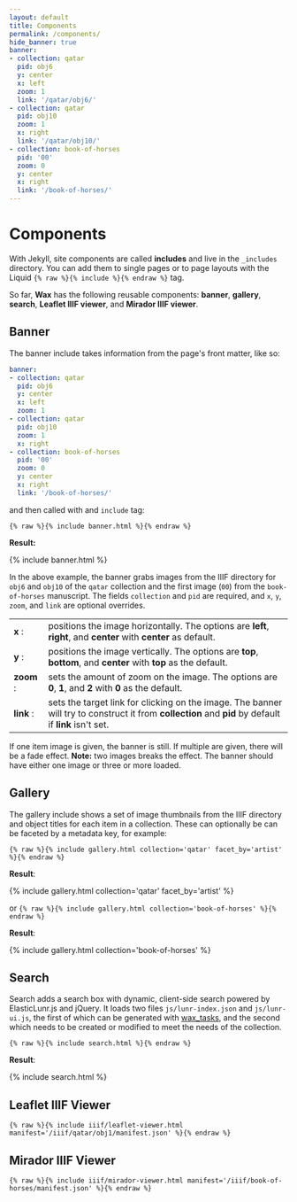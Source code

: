 ```yaml
---
layout: default
title: Components
permalink: /components/
hide_banner: true
banner:
- collection: qatar
  pid: obj6
  y: center
  x: left
  zoom: 1
  link: '/qatar/obj6/'
- collection: qatar
  pid: obj10
  zoom: 1
  x: right
  link: '/qatar/obj10/'
- collection: book-of-horses
  pid: '00'
  zoom: 0
  y: center
  x: right
  link: '/book-of-horses/'
---
```


# Components

With Jekyll, site components are called __includes__ and live in the `_includes` directory. You can add them to single pages or to page layouts with the Liquid `{% raw %}{% include %}{% endraw %}` tag.

So far, __Wax__ has the following reusable components: __banner__, __gallery__, __search__, __Leaflet IIIF viewer__, and __Mirador IIIF viewer__.

## Banner

The banner include takes information from the page's front matter, like so:

```yaml
banner:
- collection: qatar
  pid: obj6
  y: center
  x: left
  zoom: 1
- collection: qatar
  pid: obj10
  zoom: 1
  x: right
- collection: book-of-horses
  pid: '00'
  zoom: 0
  y: center
  x: right
  link: '/book-of-horses/'
```

and then called with and `include` tag:

`{% raw %}{% include banner.html %}{% endraw %}`

__Result:__

{% include banner.html %}


In the above example, the banner grabs images from the IIIF directory for `obj6` and `obj10` of the `qatar` collection and the first image (`00`) from the `book-of-horses` manuscript. The fields `collection` and `pid` are required, and `x`, `y`, `zoom`, and `link` are optional overrides.


<table class="table table-striped">
  <tr class="meta">
    <td><b>x</b> :</td>
    <td>positions the image horizontally. The options are <b>left</b>, <b>right</b>, and <b>center</b> with <b>center</b> as default.</td>
  </tr>
  <tr class="meta">
    <td><b>y</b> :</td>
    <td>positions the image vertically. The options are <b>top</b>, <b>bottom</b>, and <b>center</b> with <b>top</b> as the default.</td>
  </tr>
  <tr class="meta">
    <td><b>zoom</b> :</td>
    <td>sets the amount of zoom on the image. The options are <b>0</b>, <b>1</b>, and <b>2</b> with <b>0</b> as the default.</td>
  </tr>
  <tr class="meta">
    <td><b>link</b> :</td>
    <td>sets the target link for clicking on the image. The banner will try to construct it from <b>collection</b> and <b>pid</b> by default if <b>link</b> isn't set.</td>
  </tr>
</table>

If one item image is given, the banner is still. If multiple are given, there will be a fade effect. __Note:__ two images breaks the effect. The banner should have either one image or three or more loaded.

## Gallery

The gallery include shows a set of image thumbnails from the IIIF directory and object titles for each item in a collection. These can optionally be  can be faceted by a metadata key, for example:

`{% raw %}{% include gallery.html collection='qatar' facet_by='artist' %}{% endraw %}`

__Result__:

{% include gallery.html collection='qatar' facet_by='artist' %}

or `{% raw %}{% include gallery.html collection='book-of-horses' %}{% endraw %}`


__Result__:

{% include gallery.html collection='book-of-horses' %}


## Search

Search adds a search box with dynamic, client-side search powered by ElasticLunr.js and jQuery. It loads two files `js/lunr-index.json` and `js/lunr-ui.js`, the first of which can be generated with [wax_tasks](https://github.com/minicomp/wax_tasks/), and the second which needs to be created or modified to meet the needs of the collection.

`{% raw %}{% include search.html %}{% endraw %}`

__Result__:

{% include search.html %}



## Leaflet IIIF Viewer

`{% raw %}{% include iiif/leaflet-viewer.html manifest='/iiif/qatar/obj1/manifest.json' %}{% endraw %}`


## Mirador IIIF Viewer

`{% raw %}{% include iiif/mirador-viewer.html manifest='/iiif/book-of-horses/manifest.json' %}{% endraw %}`
